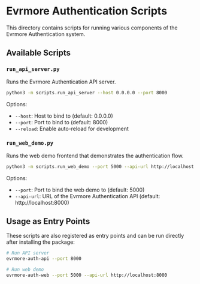 # Evrmore Authentication Scripts

This directory contains scripts for running various components of the Evrmore Authentication system.

## Available Scripts

### `run_api_server.py`

Runs the Evrmore Authentication API server.

```bash
python3 -m scripts.run_api_server --host 0.0.0.0 --port 8000
```

Options:
- `--host`: Host to bind to (default: 0.0.0.0)
- `--port`: Port to bind to (default: 8000)
- `--reload`: Enable auto-reload for development

### `run_web_demo.py`

Runs the web demo frontend that demonstrates the authentication flow.

```bash
python3 -m scripts.run_web_demo --port 5000 --api-url http://localhost:8000
```

Options:
- `--port`: Port to bind the web demo to (default: 5000)
- `--api-url`: URL of the Evrmore Authentication API (default: http://localhost:8000)

## Usage as Entry Points

These scripts are also registered as entry points and can be run directly after installing the package:

```bash
# Run API server
evrmore-auth-api --port 8000

# Run web demo
evrmore-auth-web --port 5000 --api-url http://localhost:8000
``` 